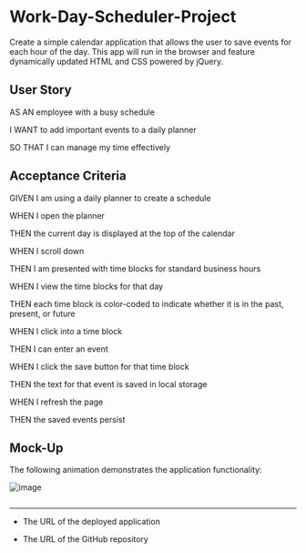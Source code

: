 # Work-Day-Scheduler-Project
Create a simple calendar application that allows the user to save events for each hour of the day. This app will run in the browser and feature dynamically updated HTML and CSS powered by jQuery.

## User Story

AS AN employee with a busy schedule

I WANT to add important events to a daily planner

SO THAT I can manage my time effectively 

## Acceptance Criteria

GIVEN I am using a daily planner to create a schedule

WHEN I open the planner

THEN the current day is displayed at the top of the calendar

WHEN I scroll down

THEN I am presented with time blocks for standard business hours

WHEN I view the time blocks for that day

THEN each time block is color-coded to indicate whether it is in the past, present, or future

WHEN I click into a time block

THEN I can enter an event

WHEN I click the save button for that time block

THEN the text for that event is saved in local storage

WHEN I refresh the page

THEN the saved events persist


## Mock-Up
The following animation demonstrates the application functionality:

![image](https://user-images.githubusercontent.com/107437104/181144675-9b4b80c1-7b0c-40a2-bb18-b149a950fb14.png)

```
```
- - -

* The URL of the deployed application

* The URL of the GitHub repository
